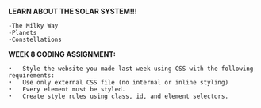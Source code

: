 **LEARN ABOUT THE SOLAR SYSTEM!!!**  

    -The Milky Way
    -Planets
    -Constellations

**WEEK 8 CODING ASSIGNMENT:**  

    •	Style the website you made last week using CSS with the following requirements:
    •	Use only external CSS file (no internal or inline styling)
    •	Every element must be styled.
    •	Create style rules using class, id, and element selectors.
